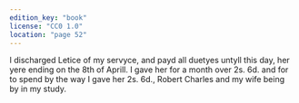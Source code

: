 ```yaml
---
edition_key: "book"
license: "CC0 1.0"
location: "page 52"
---
```

I discharged Letice of my
servyce, and payd all duetyes untyll this day, her yere ending on
the 8th of Aprill. I gave her for a month over 2s. 6d. and for
to spend by the way I gave her 2s. 6d., Robert Charles and my
wife being by in my study.
